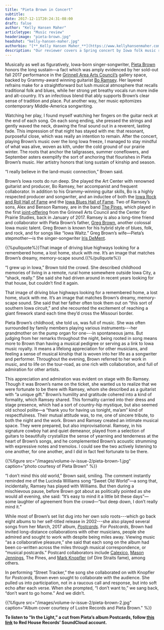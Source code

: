 ```yaml
---
title: "Pieta Brown in Concert"
subtitle:
date: 2017-12-11T20:24:31-08:00
draft: false
author: "Kelly Hansen Maher"
articletype: "Music review"
headerimage: "pieta-brown.jpg"
headshot: "kelly-hansen-maher.jpg"
authorbio: "[**_Kelly Hansen Maher_**](https://www.kellyhansenmaher.com/books) lives in Grinnell, Iowa, and is the author of one collection of poetry, *Tremolo* ([Tinderbox Editions](http://www.tinderboxeditions.org/on-line-store/Tremolo-p61897419), 2016). Her work has appeared in [*Briar Cliff Review*](http://www.bcreview.org), [*New Orleans Review*](http://www.neworleansreview.org), and elsewhere. Kelly teaches creative writing in prisons, and is currently working on a new book about prairie, loss, and memory."
description: "Our reviewer covers a Spring concert by Iowa folk music royalty Pieta Brown."
---
```


Musically as well as figuratively, Iowa-born singer-songwriter, [Pieta
Brown](https://www.pietabrown.com) honors the long sustain—a fact which
was amply evidenced by her sold-out fall 2017 performance in the
[Grinnell Area Arts Council’s](https://www.grinnellarts.org)
gallery space, backed by Grammy-award winning guitarist [Bo Ramsey](https://www.boramsey.com). Her layered refrains make for a
straightforward but lush musical atmosphere that recalls traditional
folk and blues, while her strong yet breathy vocals run more indie and
alt-country. It’s an infectious blend that ably supports Brown’s clear
sense of tradition and place. Put another way, her music epitomizes
contemporary Middle-America songwriting.

Watching her play, I found myself watching her fingers on the guitar
neck at the end of each song. On each song ending, she pressed the
strings and gently waved the neck, drawing the final sound out in a
reverent, lasting fade. This impression of that night has stayed with
me: that resonant, purposeful close, which was really an intention to
remain. After the concert, playing Brown’s music over the long Iowa
freeze, I managed to stay mindful of what was alive, woven as kith,
under the cold ground of our prairie winter. The roots that anchor the
tallgrasses, summer coneflowers, and September asters exemplify the sort
of anchoring that flourishes in Pieta Brown’s music. Her artistry honors
that long sustain of kinship and season.

“I really believe in the land-music connection,” Brown said.

Brown’s Iowa roots do run deep. She played the Art Center with renowned
guitarist and producer, Bo Ramsey, her accompanist and frequent
collaborator. In addition to his Grammy-winning guitar skills, Bo is a
highly respected producer and songwriter, and an inductee of both the
[Iowa Rock and Roll Hall of Fame](http://www.iowarocknroll.com) and the
[Iowa Blues Hall of Fame](http://cibs.org/events-programs/iowa-blues-hall-of-fame). Two of
Ramsey’s sons, Alex and Benson Ramsey, are in the band [The Pines](http://thepinesmusic.com), which played in the first [joint-offering](https://rootstalk.grinnell.edu/index.php/article/pines-concert)
from the Grinnell Arts Council and the Center for Prairie Studies, back
in January of 2017. Ramsey
is also a long-time friend and collaborator with Pieta Brown’s father,
[Greg Brown](https://gregbrownmusic.org), another colossal Iowa music
talent. Greg Brown is known for his hybrid style of blues, folk, and
rock, and for songs like “Iowa Waltz.” Greg Brown’s wife—Pieta’s
stepmother—is the singer-songwriter [Iris DeMent](https://www.irisdement.com).

{{%pullquote%}}That image of driving blue highways looking for a remembered home, a lost home, stuck with me. It’s an image that matches Brown’s dreamy, memory-scape sound.{{%/pullquote%}}

“I grew up in Iowa,” Brown told the crowd. She described childhood
memories of living in a remote, rural home somewhere outside Iowa City,
a “shack, really.” She said she had driven around in recent years
looking for that house, but couldn’t find it again.

That image of driving blue highways looking for a remembered home, a
lost home, stuck with me. It’s an image that matches Brown’s dreamy,
memory-scape sound. She said that her father often took them out on
“this sort of southern Iowa circuit,” and she recounted the excitement
of reaching a giant firework stand each time they’d cross the Missouri
border.

Pieta Brown’s childhood, she told us, was full of music. She was often
surrounded by family members playing various instruments---her
grandmother on the pump organ for one---in spontaneous jams. But judging
from her remarks throughout the night, being rooted in song means more
to Brown than having a musical pedigree or serving as a link to Iowa
music royalty. It means a lifelong appreciation for other musicians, and
feeling a sense of musical kinship that is woven into her life as a
songwriter and performer. Throughout the evening, Brown referred to her
work in music, and to life on the tour-road, as one rich with
collaboration, and full of admiration for other artists.

This appreciation and admiration was evident on stage with Bo Ramsey.
Though it was Brown’s name on the ticket, she wanted us to realize that
we were fortunate to be there with Ramsey, whom she described as a
guitarist with “a unique gift.” Brown’s humility and gratitude cohered
into a kind of formality, which Ramsey shared. This formality carried
into their dress and stage presence, which had a sort of country-hip
mystique, but also seemed old school polite—a “thank you for having us
tonight, ma’am” kind of respectfulness. Their mutual attitude was, to
me, one of sincere tribute, to both the night and the work. Brown and
Ramsey created an intimate musical space. They were prepared, but also
improvisational. Ramsey, in his signature cowboy hat and quiet demeanor,
played from a selection of guitars to beautifully crystallize the sense
of yearning and tenderness at the heart of Brown’s songs, and he
complemented Brown’s acoustic strumming with expressive notes and
tremolos. I could see the two actively listening to one another, for one
another, and I did in fact feel fortunate to be there.

{{%figure src="/images/volume-iv-issue-2/pieta-brown-1.jpg" caption="photo courtesy of Pieta Brown" %}}

“I don’t mind this old world,” Brown said, smiling. The comment
instantly reminded me of the Lucinda Williams song “Sweet Old World”—a
song that, incidentally, Ramsey has played with Williams. But then
during a mischievous pause, before Brown got about as politically
pointed as she would all evening, she said: “It’s easy to mind it a
little bit these days”—some laughter of agreement from the crowd—“but
deep down, I don’t really mind it.”

While most of Brown’s set list dug into her own solo roots---which go
back eight albums to her self-titled release in 2002---she also played
several songs from her March, 2017 album, [*Postcards*](https://lnk.to/postcards). For *Postcards*, Brown had invited
long-distance collaborations with other musicians, people she admired
and sought to work with despite being miles away. Viewing music “as a
collaborative pleasure,” she said that each song on the album had been
co-written across the miles through musical correspondence, or “musical
postcards.” Postcard collaborators include [Calexico](http://www.casadecalexico.com), [Mason Jennings](http://masonjennings.com), The Pines, and [Mark Knopfler](http://www.markknopfler.com) (of Dire
Straits fame), among others.

In performing “Street Tracker,” the song she collaborated on with
Knopfler for *Postcards*, Brown even sought to collaborate with the
audience. She pulled us into participation, not in a raucous call and
response, but into soft echo after each verse. When she prompted, “I
don’t want to,” we sang back, “don’t want to go home.” And we didn’t.

{{%figure src="/images/volume-iv-issue-2/pieta-brown-2.jpg" caption="Album cover courtesy of Lustre Records and Pieta Brown." %}}

**To listen to “In the Light,” a cut from Pieta’s album Postcards, follow [this link](https://soundcloud.com/lustre-records/01-in-the-light/s-GBV60) to Red House Records’ SoundCloud account.**
